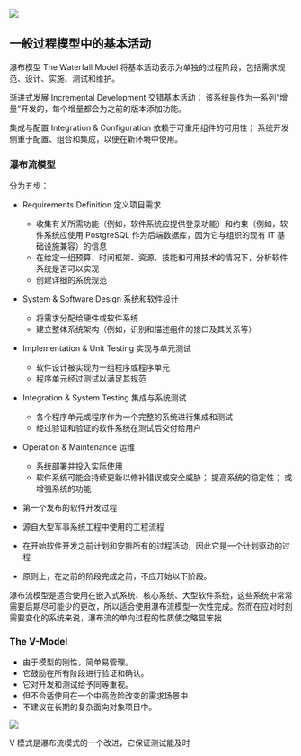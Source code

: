 ![](Pasted%20image%2020220314141729.png)
## 一般过程模型中的基本活动

瀑布模型 The Waterfall Model
将基本活动表示为单独的过程阶段，包括需求规范、设计、实施、测试和维护。

渐进式发展 Incremental Development
交错基本活动； 该系统是作为一系列“增量”开发的，每个增量都会为之前的版本添加功能。

集成与配置 Integration & Configuration
依赖于可重用组件的可用性； 系统开发侧重于配置、组合和集成，以便在新环境中使用。

### 瀑布流模型

分为五步：
- Requirements Definition 定义项目需求
	- 收集有关所需功能（例如，软件系统应提供登录功能）和约束（例如，软件系统应使用 PostgreSQL 作为后端数据库，因为它与组织的现有 IT 基础设施兼容）的信息 
	- 在给定一组预算、时间框架、资源、技能和可用技术的情况下，分析软件系统是否可以实现 
	- 创建详细的系统规范
- System & Software Design 系统和软件设计
	- 将需求分配给硬件或软件系统 
	- 建立整体系统架构（例如，识别和描述组件的接口及其关系等）
- Implementation & Unit Testing 实现与单元测试
	- 软件设计被实现为一组程序或程序单元
	- 程序单元经过测试以满足其规范
- Integration & System Testing 集成与系统测试
	- 各个程序单元或程序作为一个完整的系统进行集成和测试
	- 经过验证和验证的软件系统在测试后交付给用户
- Operation & Maintenance 运维
	- 系统部署并投入实际使用
	- 软件系统可能会持续更新以修补错误或安全威胁； 提高系统的稳定性； 或增强系统的功能

- 第一个发布的软件开发过程 
- 源自大型军事系统工程中使用的工程流程 
- 在开始软件开发之前计划和安排所有的过程活动，因此它是一个计划驱动的过程 
- 原则上，在之前的阶段完成之前，不应开始以下阶段。

瀑布流模型是适合使用在嵌入式系统、核心系统、大型软件系统，这些系统中常常需要后期尽可能少的更改，所以适合使用瀑布流模型一次性完成。然而在应对时刻需要变化的系统来说，瀑布流的单向过程的性质使之略显笨拙


### The V-Model

- 由于模型的刚性，简单易管理。
- 它鼓励在所有阶段进行验证和确认。
- 它对开发和测试给予同等重视。
- 但不合适使用在一个中高危险改变的需求场景中
- 不建议在长期的复杂面向对象项目中。

![](Pasted%20image%2020220314144224.png)

V 模式是瀑布流模式的一个改进，它保证测试能及时